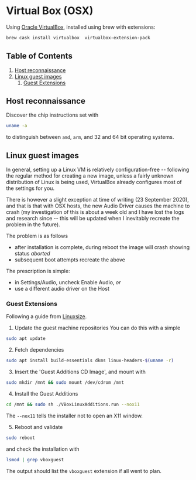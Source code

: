 # Virtual Box (OSX)

Using [Oracle VirtualBox](https://www.virtualbox.org/), installed using brew with extensions:

```bash
brew cask install virtualbox  virtualbox-extension-pack
```

<!--BEGIN TOC-->
## Table of Contents
1. [Host reconnaissance](#host-reconnaissance)
2. [Linux guest images](#linux-guest-images)
    1. [Guest Extensions](#guest-extensions)

<!--END TOC-->

## Host reconnaissance
Discover the chip instructions set with
```bash
uname -a 
```
to distinguish between `amd`, `arm`, and 32 and 64 bit operating systems.

## Linux guest images
In general, setting up a Linux VM is relatively configuration-free -- following the regular method for creating a new image, unless a fairly unknown distribution of Linux is being used, VirtualBox already configures most of the settings for you.

There is however a slight exception at time of writing (23 September 2020), and that is that with OSX hosts, the new Audio Driver causes the machine to crash (my investigation of this is about a week old and I have lost the logs and research since -- this will be updated when I inevitably recreate the problem in the future).

The problem is as follows
- after installation is complete, during reboot the image will crash showing status *aborted*
- subsequent boot attempts recreate the above

The prescription is simple:
- in Settings/Audio, uncheck Enable Audio, *or*
- use a different audio driver on the Host


### Guest Extensions

Following a guide from [Linuxsize](https://linuxize.com/post/how-to-install-virtualbox-guest-additions-on-debian-10/).

1. Update the guest machine repositories
You can do this with a simple 
```bash
sudo apt update
```

2. Fetch dependencies
```bash
sudo apt install build-essentials dkms linux-headers-$(uname -r)
```

3. Insert the 'Guest Additions CD Image', and mount with
```bash
sudo mkdir /mnt && sudo mount /dev/cdrom /mnt 
```

4. Install the Guest Additions
```bash
cd /mnt && sudo sh ./VBoxLinuxAdditions.run --nox11
```
The `--nox11` tells the installer not to open an X11 window.

5. Reboot and validate
```bash
sudo reboot 
```
and check the installation with
```bash
lsmod | grep vboxguest
```
The output should list the `vboxguest` extension if all went to plan.
